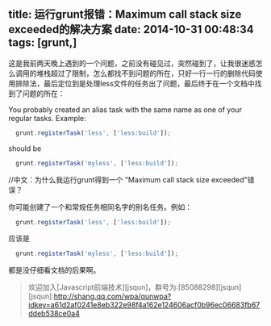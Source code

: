 title: 运行grunt报错：Maximum call stack size exceeded的解决方案
date: 2014-10-31 00:48:34
tags: [grunt,]
---
这是我前两天晚上遇到的一个问题，之前没有碰见过，突然碰到了，让我很迷惑怎么调用的堆栈超过了限制，怎么都找不到问题的所在，只好一行一行的删除代码使用排除法，最后定位到是处理less文件的任务出了问题，最后终于在一个文档中找到了问题的所在：

You probably created an alias task with the same name as one of your regular tasks. 
Example: 
```javascript
  grunt.registerTask('less', ['less:build']); 
```
should be 
```javascript
  grunt.registerTask('myless', ['less:build']);
```
  
//中文：为什么我运行grunt得到一个 "Maximum call stack size exceeded"错误？
 
你可能创建了一个和常规任务相同名字的别名任务。例如：
```javascript
  grunt.registerTask('less', ['less:build']); 
```
应该是
```javascript
  grunt.registerTask('myless', ['less:build']);
```
都是没仔细看文档的后果啊。

> 欢迎加入[Javascript前端技术][jsqun]，群号为:[85088298][jsqun]
[jsqun]:http://shang.qq.com/wpa/qunwpa?idkey=a61d2af0241e8eb322e98f4a162e124606acf0b96ec06683fb67ddeb538ce0a4